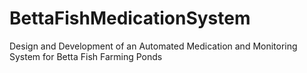 # BettaFishMedicationSystem
Design and Development of an Automated Medication and Monitoring System for Betta Fish Farming Ponds
